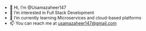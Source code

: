 - 👋 Hi, I’m @Usamazaheer147
- 👀 I’m interested in Full Stack Development
- 🌱 I’m currently learning Microservices and cloud-based platforms
- 📫 You can reach me at usamazaheer147@gmail.com

<!---
Usamazaheer147/Usamazaheer147 is a ✨ special ✨ repository because its `README.md` (this file) appears on your GitHub profile.
You can click the Preview link to take a look at your changes.
--->
